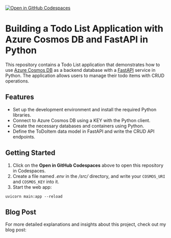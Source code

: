 [![Open in GitHub Codespaces](https://github.com/codespaces/badge.svg)](https://codespaces.new/charliewei0716/python-fastapi-azure-cosmos-db-todo-list?quickstart=1)

# Building a Todo List Application with Azure Cosmos DB and FastAPI in Python

This repository contains a Todo List application that demonstrates how to use [Azure Cosmos DB](https://learn.microsoft.com/zh-tw/azure/cosmos-db/introduction) as a backend database with a [FastAPI](https://fastapi.tiangolo.com/) service in Python. The application allows users to manage their todo items with CRUD operations.

## Features
- Set up the development environment and install the required Python libraries.
- Connect to Azure Cosmos DB using a KEY with the Python client.
- Create the necessary databases and containers using Python.
- Define the ToDoItem data model in FastAPI and write the CRUD API endpoints.

## Getting Started
1. Click on the **Open in GitHub Codespaces** above to open this repository in Codespaces.
2. Create a file named *.env* in the */src/* directory, and write your  `COSMOS_URI` and `COSMOS_KEY` into it.
3. Start the web app:
  ```
  uvicorn main:app --reload
  ```

## Blog Post
For more detailed explanations and insights about this project, check out my blog post:
